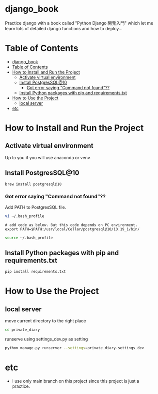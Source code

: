 # django_book
Practice django with a book called "Python Django 開発入門" which let me learn lots of detailed django functions and how to deploy...

# Table of Contents
- [django_book](#django_book)
- [Table of Contents](#table-of-contents)
- [How to Install and Run the Project](#how-to-install-and-run-the-project)
  - [Activate virtual environment](#activate-virtual-environment)
  - [Install PostgresSQL@10](#install-postgressql10)
    - [Got error saying "Command not found"??](#got-error-saying-command-not-found)
  - [Install Python packages with pip and requirements.txt](#install-python-packages-with-pip-and-requirementstxt)
- [How to Use the Project](#how-to-use-the-project)
  - [local server](#local-server)
- [etc](#etc)
# How to Install and Run the Project
## Activate virtual environment
Up to you if you will use anaconda or venv

## Install PostgresSQL@10
```bash
brew install postgresql@10
```
### Got error saying "Command not found"??
Add PATH to PostgresSQL file.
```bash
vi ~/.bash_profile
```

```bash_profile
# add code as below. But this code depends on PC environment.
export PATH=$PATH:/usr/local/Cellar/postgresql@10/10.19_1/bin/
```

```bash
source ~/.bash_profile
```
## Install Python packages with pip and requirements.txt
```bash
pip install requirements.txt
```
# How to Use the Project
## local server
move current directory to the right place

```bash
cd private_diary
```
runserve using settings_dev.py as setting

```bash
python manage.py runserver --settings=private_diary.settings_dev
```
# etc
- I use only main branch on this project since this project is just a practice.